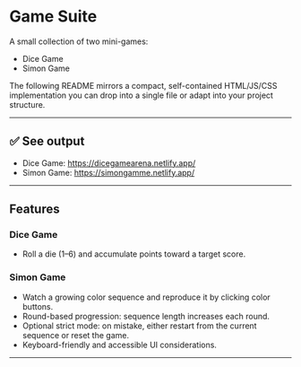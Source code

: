 # Game Suite

A small collection of two mini-games:
- Dice Game
- Simon Game

The following README mirrors a compact, self-contained HTML/JS/CSS implementation you can drop into a single file or adapt into your project structure.

---

## ✅ See output

- Dice Game: https://dicegamearena.netlify.app/
- Simon Game: https://simongamme.netlify.app/

---

## Features

### Dice Game
- Roll a die (1–6) and accumulate points toward a target score.


### Simon Game
- Watch a growing color sequence and reproduce it by clicking color buttons.
- Round-based progression: sequence length increases each round.
- Optional strict mode: on mistake, either restart from the current sequence or reset the game.
- Keyboard-friendly and accessible UI considerations.

---
